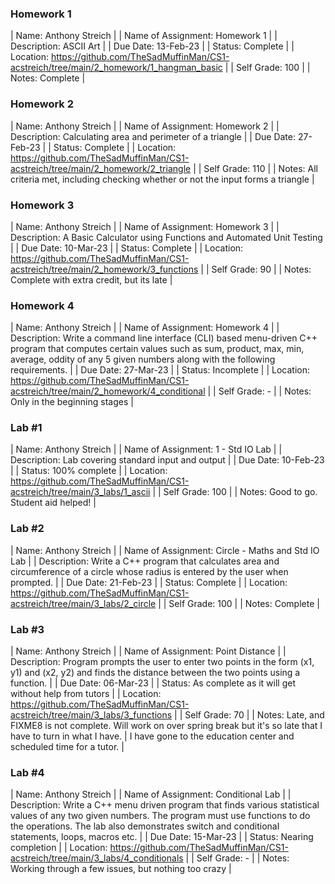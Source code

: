 ### Homework 1
| Name: Anthony Streich |
| Name of Assignment: Homework 1 |
| Description: ASCII Art |
| Due Date: 13-Feb-23 |
| Status: Complete |
| Location: https://github.com/TheSadMuffinMan/CS1-acstreich/tree/main/2_homework/1_hangman_basic |
| Self Grade: 100 |
| Notes: Complete |

### Homework 2
| Name: Anthony Streich |
| Name of Assignment: Homework 2 |
| Description: Calculating area and perimeter of a triangle |
| Due Date: 27-Feb-23 |
| Status: Complete |
| Location: https://github.com/TheSadMuffinMan/CS1-acstreich/tree/main/2_homework/2_triangle |
| Self Grade: 110 |
| Notes: All criteria met, including checking whether or not the input forms a triangle |

### Homework 3
| Name: Anthony Streich |
| Name of Assignment: Homework 3 |
| Description: A Basic Calculator using Functions and Automated Unit Testing |
| Due Date: 10-Mar-23 |
| Status: Complete |
| Location: https://github.com/TheSadMuffinMan/CS1-acstreich/tree/main/2_homework/3_functions |
| Self Grade: 90 |
| Notes: Complete with extra credit, but its late |

### Homework 4
| Name: Anthony Streich |
| Name of Assignment: Homework 4 |
| Description: Write a command line interface (CLI) based menu-driven C++ program that computes certain values such as sum, product, max, min, average, oddity of any 5 given numbers along with the following requirements. |
| Due Date: 27-Mar-23 |
| Status: Incomplete |
| Location: https://github.com/TheSadMuffinMan/CS1-acstreich/tree/main/2_homework/4_conditional |
| Self Grade: - |
| Notes: Only in the beginning stages |


### Lab #1
| Name: Anthony Streich |
| Name of Assignment: 1 - Std IO Lab |
| Description: Lab covering standard input and output |
| Due Date: 10-Feb-23 |
| Status: 100% complete |
| Location: https://github.com/TheSadMuffinMan/CS1-acstreich/tree/main/3_labs/1_ascii |
| Self Grade: 100 |
| Notes: Good to go. Student aid helped! |

### Lab #2
| Name: Anthony Streich |
| Name of Assignment: Circle - Maths and Std IO Lab |
| Description: Write a C++ program that calculates area and circumference of a circle whose radius is entered by the user when prompted. |
| Due Date: 21-Feb-23 |
| Status: Complete |
| Location: https://github.com/TheSadMuffinMan/CS1-acstreich/tree/main/3_labs/2_circle |
| Self Grade: 100 |
| Notes: Complete |

### Lab #3
| Name: Anthony Streich |
| Name of Assignment: Point Distance |
| Description: Program prompts the user to enter two points in the form (x1, y1) and (x2, y2) and finds the distance between the two points using a function. |
| Due Date: 06-Mar-23 |
| Status: As complete as it will get without help from tutors |
| Location: https://github.com/TheSadMuffinMan/CS1-acstreich/tree/main/3_labs/3_functions |
| Self Grade: 70 |
| Notes: Late, and FIXME8 is not complete. Will work on over spring break but it's so late that I have to turn in what I have.
| I have gone to the education center and scheduled time for a tutor. |

### Lab #4
| Name: Anthony Streich |
| Name of Assignment: Conditional Lab |
| Description: Write a C++ menu driven program that finds various statistical values of any two given numbers. The program must use functions to do the operations. The lab also demonstrates switch and conditional statements, loops, macros etc. |
| Due Date: 15-Mar-23 |
| Status: Nearing completion |
| Location: https://github.com/TheSadMuffinMan/CS1-acstreich/tree/main/3_labs/4_conditionals |
| Self Grade: - |
| Notes: Working through a few issues, but nothing too crazy |
